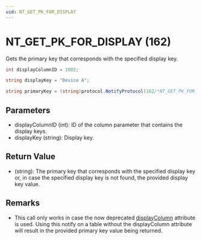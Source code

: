 ```yaml
---
uid: NT_GET_PK_FOR_DISPLAY
---
```


# NT_GET_PK_FOR_DISPLAY (162)

Gets the primary key that corresponds with the specified display key.

```csharp
int displayColumnID = 1002;

string displayKey = "Device A";

string primaryKey = (string)protocol.NotifyProtocol(162/*NT_GET_PK_FOR_DISPLAY*/ , displayColumnID, displayKey);
```

## Parameters

- displayColumnID (int): ID of the column parameter that contains the display keys.
- displayKey (string): Display key.

## Return Value

- (string): The primary key that corresponds with the specified display key or, in case the specified display key is not found, the provided display key value.

## Remarks

- This call only works in case the now deprecated [displayColumn](xref:Protocol.Params.Param.ArrayOptions-displayColumn) attribute is used. Using this notify on a table without the displayColumn attribute will result in the provided primary key value being returned.
